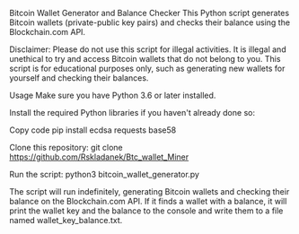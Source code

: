 Bitcoin Wallet Generator and Balance Checker
This Python script generates Bitcoin wallets (private-public key pairs) and checks their balance using the Blockchain.com API.

Disclaimer:
Please do not use this script for illegal activities. It is illegal and unethical to try and access Bitcoin wallets that do not belong to you. This script is for educational purposes only, such as generating new wallets for yourself and checking their balances.

Usage
Make sure you have Python 3.6 or later installed.

Install the required Python libraries if you haven't already done so:

Copy code
pip install ecdsa requests base58

Clone this repository:
git clone https://github.com/Rskladanek/Btc_wallet_Miner

Run the script:
python3 bitcoin_wallet_generator.py

The script will run indefinitely, generating Bitcoin wallets and checking their balance on the Blockchain.com API. If it finds a wallet with a balance, it will print the wallet key and the balance to the console and write them to a file named wallet_key_balance.txt.
